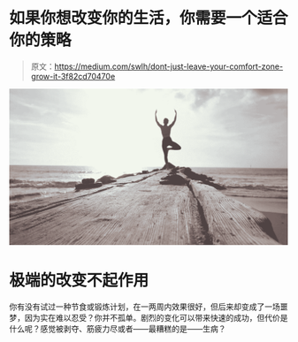 # 如果你想改变你的生活，你需要一个适合你的策略

> 原文：<https://medium.com/swlh/dont-just-leave-your-comfort-zone-grow-it-3f82cd70470e>

![](img/b27879daf202761665ec152647978c01.png)

# 极端的改变不起作用

你有没有试过一种节食或锻炼计划，在一两周内效果很好，但后来却变成了一场噩梦，因为实在难以忍受？你并不孤单。剧烈的变化可以带来快速的成功，但代价是什么呢？感觉被剥夺、筋疲力尽或者——最糟糕的是——生病？